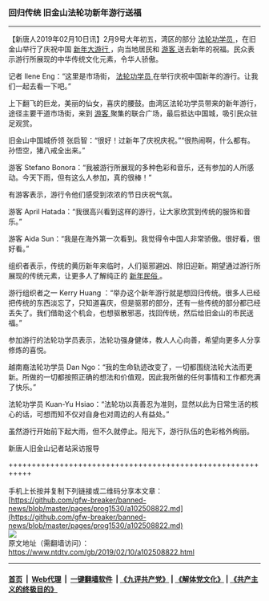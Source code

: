 ### 回归传统 旧金山法轮功新年游行送福
------------------------

<div class="post_content">
 <p>
  【新唐人2019年02月10日讯】2月9号大年初五，湾区的部分
  <a href="https://www.ntdtv.com/gb/法轮功学员.htm">
   法轮功学员
  </a>
  ，在旧金山举行了庆祝中国
  <a href="https://www.ntdtv.com/gb/新年大游行.htm">
   新年大游行
  </a>
  ，向当地居民和
  <a href="https://www.ntdtv.com/gb/游客.htm">
   游客
  </a>
  送去新年的祝福。民众表示游行所展现的中华传统文化元素，令华人骄傲。
 </p>
 <p>
  记者 Ilene Eng：“这里是市场街，
  <a href="https://www.ntdtv.com/gb/法轮功学员.htm">
   法轮功学员
  </a>
  在举行庆祝中国新年的游行。让我们一起去看一下吧。”
 </p>
 <p>
  上下翻飞的巨龙，美丽的仙女，喜庆的腰鼓。由湾区法轮功学员带来的新年游行，途径主要干道市场街，来到
  <a href="https://www.ntdtv.com/gb/游客.htm">
   游客
  </a>
  聚集的联合广场，最后抵达中国城，吸引民众驻足观赏。
 </p>
 <p>
  旧金山中国城侨领 张启智：“很好！过新年了庆祝庆祝。”“很热闹啊，什么都有。孙悟空，猪八戒全出来。”
 </p>
 <p>
  游客 Stefano Bonora：“我被游行所展现的多种色彩和音乐，还有参加的人所感动。今天下雨，但有这么人参加，真的很棒！”
 </p>
 <p>
  有游客表示，游行令他们感受到浓浓的节日庆祝气氛。
 </p>
 <p>
  游客 April Hatada：“我很高兴看到这样的游行，让大家欣赏到传统的服饰和音乐。”
 </p>
 <p>
  游客 Aida Sun：“我是在海外第一次看到。我觉得令中国人非常骄傲。很好看，很好看。”
 </p>
 <p>
  组织者表示，传统的黄历新年来临时，人们驱邪避凶、除旧迎新。期望通过游行所展现的传统元素，让更多人了解纯正的
  <a href="https://www.ntdtv.com/gb/新年民俗.htm">
   新年民俗
  </a>
  。
 </p>
 <p>
  游行组织者之一 Kerry Huang ：“举办这个新年游行就是想回归传统。很多人已经把传统的东西淡忘了，只知道喜庆，但是驱邪的部分，还有一些传统的部分都已经丢失了。我们借助这个机会，也想驱散邪恶，找回传统，然后给旧金山的市民送福。”
 </p>
 <p>
  参加游行的法轮功学员表示，法轮功强身健体，教人人心向善，希望向更多人分享修炼的喜悦。
 </p>
 <p>
  越南裔法轮功学员 Dan Ngo：“我的生命轨迹改变了，一切都围绕法轮大法而更新。所做的一切都按照正确的想法和价值观，因此我所做的任何事情和工作都充满了快乐。”
 </p>
 <p>
  法轮功学员 Kuan-Yu Hsiao：“法轮功以真善忍为准则，显然以此为日常生活的核心的话，可想而知不仅对自身也对周边的人有益处。”
 </p>
 <p>
  虽然游行开始前下起大雨，但不久就停止。阳光下，游行队伍的色彩格外绚丽。
 </p>
 <p>
  新唐人旧金山记者站采访报导
 </p>
 <p>
 </p>
 <div class="single_ad">
 </div>
</div>

+++++++++++++++++++++++++++++++++++++++++++++++++++++++++++<br/><br/>
手机上长按并复制下列链接或二维码分享本文章：<br/>
[https://github.com/gfw-breaker/banned-news/blob/master/pages/prog1530/a102508822.md](https://github.com/gfw-breaker/banned-news/blob/master/pages/prog1530/a102508822.md)<br/>
[<img src='https://github.com/gfw-breaker/banned-news/blob/master/pages/prog1530/a102508822.md.png'/>](https://github.com/gfw-breaker/banned-news/blob/master/pages/prog1530/a102508822.md)<br/>
原文地址（需翻墙访问）：https://www.ntdtv.com/gb/2019/02/10/a102508822.html


------------------------
#### [首页](https://github.com/gfw-breaker/banned-news/blob/master/README.md) &nbsp;|&nbsp; [Web代理](https://github.com/labour-camp/helloworld) &nbsp;|&nbsp; [一键翻墙软件](https://github.com/gfw-breaker/nogfw/blob/master/README.md) &nbsp;| [《九评共产党》](https://github.com/gfw-breaker/9ping.md/blob/master/README.md#九评之一评共产党是什么) | [《解体党文化》](https://github.com/gfw-breaker/jtdwh.md/blob/master/README.md) | [《共产主义的终极目的》](https://github.com/gfw-breaker/gczydzjmd.md/blob/master/README.md)

